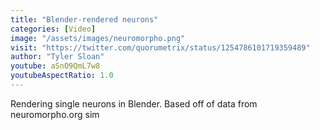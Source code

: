 ```yaml
---
title: "Blender-rendered neurons"
categories: [Video]
image: "/assets/images/neuromorpho.png"
visit: "https://twitter.com/quorumetrix/status/1254786101719359489"
author: "Tyler Sloan"
youtube: aSnO9QmL7w8
youtubeAspectRatio: 1.0
---
```


Rendering single neurons in Blender. Based off of data from neuromorpho.org sim